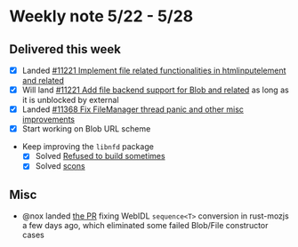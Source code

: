 # Weekly note 5/22 - 5/28

## Delivered this week

- [x] Landed [#11221 Implement file related functionalities in htmlinputelement and related](https://github.com/servo/servo/pull/11225)
- [x] Will land [#11221 Add file backend support for Blob and related](https://github.com/servo/servo/pull/11221) as long as it is unblocked by external
- [x] Landed [#11368 Fix FileManager thread panic and other misc improvements](https://github.com/servo/servo/pull/11368)
- [x] Start working on Blob URL scheme
- Keep improving the `libnfd` package
    * [x] Solved [Refused to build sometimes](https://github.com/izgzhen/libnfd/issues/6) 
    * [x] Solved [scons](https://github.com/izgzhen/nfd-sys/issues/1)

## Misc
* @nox landed [the PR](https://github.com/servo/rust-mozjs/pull/264) fixing WebIDL `sequence<T>` conversion in rust-mozjs a few days ago, which eliminated some failed Blob/File constructor cases

